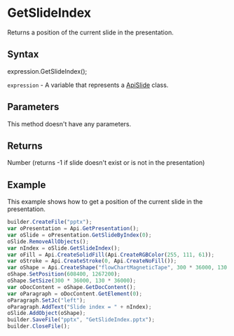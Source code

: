 # GetSlideIndex

Returns a position of the current slide in the presentation.

## Syntax

expression.GetSlideIndex();

`expression` - A variable that represents a [ApiSlide](../ApiSlide.md) class.

## Parameters

This method doesn't have any parameters.

## Returns

Number (returns -1 if slide doesn't exist or is not in the presentation)

## Example

This example shows how to get a position of the current slide in the presentation.

```javascript
builder.CreateFile("pptx");
var oPresentation = Api.GetPresentation();
var oSlide = oPresentation.GetSlideByIndex(0);
oSlide.RemoveAllObjects();
var nIndex = oSlide.GetSlideIndex();
var oFill = Api.CreateSolidFill(Api.CreateRGBColor(255, 111, 61));
var oStroke = Api.CreateStroke(0, Api.CreateNoFill());
var oShape = Api.CreateShape("flowChartMagneticTape", 300 * 36000, 130 * 36000, oFill, oStroke);
oShape.SetPosition(608400, 1267200);
oShape.SetSize(300 * 36000, 130 * 36000);
var oDocContent = oShape.GetDocContent();
var oParagraph = oDocContent.GetElement(0);
oParagraph.SetJc("left");
oParagraph.AddText("Slide index = " + nIndex);
oSlide.AddObject(oShape);
builder.SaveFile("pptx", "GetSlideIndex.pptx");
builder.CloseFile();
```